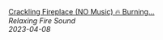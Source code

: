 <!--2024-01-14 01:04:00-->
<div class="yb">
  <a class="nodecor" href="/posts.html?relaks/crackling_fireplace_no_music_burning_fireplace_crackling_fire_sounds_12_hours">
    <img class="preview" data-videoid="sJvJIzZxdpI" src="https://i.ytimg.com/vi/sJvJIzZxdpI/hqdefault.jpg" align="middle" alt="">
  </a>
  <div class="inlbl text">
    <a class="nodecor" href="/posts.html?relaks/crackling_fireplace_no_music_burning_fireplace_crackling_fire_sounds_12_hours">Crackling Fireplace (NO Music) 🔥 Burning...</a><br>
    <i class="smaller2">Relaxing Fire Sound</i><br>
    <i class="smaller3">2023-04-08</i>
  </div>
</div>
